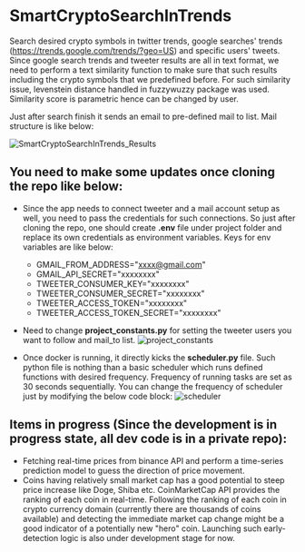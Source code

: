 # SmartCryptoSearchInTrends
Search desired crypto symbols in twitter trends, google searches' trends (https://trends.google.com/trends/?geo=US) and specific users' tweets. 
Since google search trends and tweeter results are all in text format,  we need to perform a text similarity function to make sure that such results including the crypto symbols that we predefined before. For such similarity issue, levenstein distance handled in fuzzywuzzy package was used. Similarity score is parametric hence can be changed by user.  

Just after search finish it sends an email to pre-defined mail to list. Mail structure is like below:

![SmartCryptoSearchInTrends_Results](https://user-images.githubusercontent.com/32384466/121808751-b1fde580-cc62-11eb-9e12-9d5b49e0d849.PNG)


## You need to make some updates once cloning the repo like below:

* Since the app needs to connect tweeter and a mail account setup as well, you need to pass the credentials for such connections. So just after cloning the repo, one should create **.env** file under project folder and replace its own credentials as environment variables. Keys for env variables are like below:
  * GMAIL_FROM_ADDRESS="xxxx@gmail.com"
  * GMAIL_API_SECRET="xxxxxxxx"
  * TWEETER_CONSUMER_KEY="xxxxxxxx"
  * TWEETER_CONSUMER_SECRET="xxxxxxxx"
  * TWEETER_ACCESS_TOKEN="xxxxxxxx"
  * TWEETER_ACCESS_TOKEN_SECRET="xxxxxxxx"

* Need to change **project_constants.py** for setting the tweeter users you want to follow and mail_to list. 
![project_constants](https://user-images.githubusercontent.com/32384466/121814885-10838d80-cc7c-11eb-85cc-77b4b97ce561.PNG)

* Once docker is running, it directly kicks the **scheduler.py** file. Such python file is nothing than a basic scheduler which runs defined functions with desired frequency. Frequency of running tasks are set as 30 seconds sequentially. You can change the frequency of scheduler just by modifying the below code block:
![scheduler](https://user-images.githubusercontent.com/32384466/121814892-17120500-cc7c-11eb-916f-af0940d6637a.PNG)

 


## Items in progress (Since the development is in progress state, all dev code is in a private repo):
* Fetching real-time prices from binance API and perform a time-series prediction model to guess the direction of price movement.
* Coins having relatively small market cap has a good potential to steep price increase like Doge, Shiba etc. CoinMarketCap API provides the ranking of each coin in real-time. Following the ranking of each coin in crypto currency domain (currently there are thousands of coins available) and detecting the immediate market cap change might be a good indicator of a potentially new "hero" coin. Launching such early-detection logic is also under development stage for now.   

